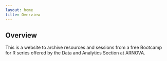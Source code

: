 ```yaml
---
layout: home
title: Overview
---
```


## Overview 

This is a website to archive resources and sessions from a free Bootcamp for R series offered by the Data and Analytics Section at ARNOVA. 





